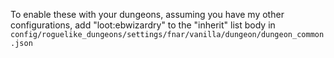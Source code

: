 To enable these with your dungeons, assuming you have my other configurations, add "loot:ebwizardry" to the "inherit" list body in `config/roguelike_dungeons/settings/fnar/vanilla/dungeon/dungeon_common.json`  